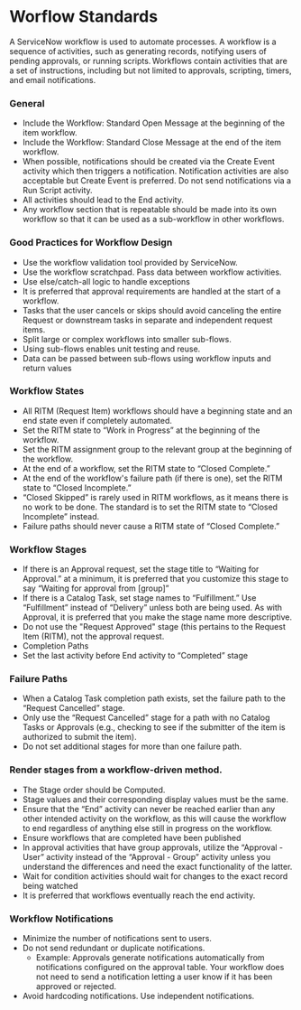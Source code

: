 # Worflow Standards

A ServiceNow workflow is used to automate processes. A workflow is a sequence of activities, such as generating records, notifying users of pending approvals, or running scripts. Workflows contain activities that are a set of instructions, including but not limited to approvals, scripting, timers, and email notifications.  
  
### General 
- Include the Workflow: Standard Open Message at the beginning of the item workflow. 
- Include the Workflow: Standard Close Message at the end of the item workflow. 
- When possible, notifications should be created via the Create Event activity which then triggers a notification. Notification activities are also acceptable but Create Event is preferred. Do not send notifications via a Run Script activity. 
- All activities should lead to the End activity. 
- Any workflow section that is repeatable should be made into its own workflow so that it can be used as a sub-workflow in other workflows. 
 
### Good Practices for Workflow Design 
- Use the workflow validation tool provided by ServiceNow. 
- Use the workflow scratchpad. Pass data between workflow activities. 
- Use else/catch-all logic to handle exceptions 
- It is preferred that approval requirements are handled at the start of a workflow.  
- Tasks that the user cancels or skips should avoid canceling the entire Request or downstream tasks in separate and independent request items.  
- Split large or complex workflows into smaller sub-flows.  
- Using sub-flows enables unit testing and reuse. 
- Data can be passed between sub-flows using workflow inputs and return values 
 
### Workflow States 
- All RITM (Request Item) workflows should have a beginning state and an end state even if completely automated. 
- Set the RITM state to “Work in Progress” at the beginning of the workflow. 
- Set the RITM assignment group to the relevant group at the beginning of the workflow. 
- At the end of a workflow, set the RITM state to “Closed Complete.” 
- At the end of the workflow's failure path (if there is one), set the RITM state to “Closed Incomplete.” 
- “Closed Skipped” is rarely used in RITM workflows, as it means there is no work to be done. The standard is to set the RITM state to “Closed Incomplete” instead. 
- Failure paths should never cause a RITM state of “Closed Complete.”  
 
### Workflow Stages 
- If there is an Approval request, set the stage title to “Waiting for Approval.” at a minimum, it is preferred that you customize this stage to say “Waiting for approval from [group]” 
- If there is a Catalog Task, set stage names to “Fulfillment.”  Use “Fulfillment” instead of “Delivery” unless both are being used. As with Approval, it is preferred that you make the stage name more descriptive. 
- Do not use the "Request Approved" stage (this pertains to the Request Item (RITM), not the approval request. 
- Completion Paths 
- Set the last activity before End activity to “Completed” stage 
 
### Failure Paths 
- When a Catalog Task completion path exists, set the failure path to the “Request Cancelled” stage. 
- Only use the “Request Cancelled” stage for a path with no Catalog Tasks or Approvals (e.g., checking to see if the submitter of the item is authorized to submit the item). 
- Do not set additional stages for more than one failure path. 
 
### Render stages from a workflow-driven method.  
- The Stage order should be Computed. 
- Stage values and their corresponding display values must be the same. 
- Ensure that the “End” activity can never be reached earlier than any other intended activity on the workflow, as this will cause the workflow to end regardless of anything else still in progress on the workflow. 
- Ensure workflows that are completed have been published 
- In approval activities that have group approvals, utilize the “Approval - User” activity instead of the “Approval - Group” activity unless you understand the differences and need the exact functionality of the latter. 
- Wait for condition activities should wait for changes to the exact record being watched 
- It is preferred that workflows eventually reach the end activity. 

### Workflow Notifications  
- Minimize the number of notifications sent to users.
- Do not send redundant or duplicate notifications.
    - Example: Approvals generate notifications automatically from notifications configured on the approval table. Your workflow does not need to send a notification letting a user know if it has been approved or rejected. 
- Avoid hardcoding notifications. Use independent notifications. 